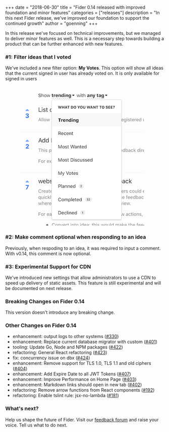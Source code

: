 +++
date = "2018-06-30"
title = "Fider 0.14 released with improved foundation and minor features"
categories = ["releases"]
description = "In this next Fider release, we've improved our foundation to support the continued growth"
author = "goenning"
+++

In this release we've focused on technical improvements, but we managed to deliver minor features as well. This is a necessary step towards building a product that can be further enhanced with new features. 

### #1: Filter ideas that I voted

We've included a new filter option: **My Votes**. This option will show all ideas that the current signed in user has already voted on. It is only available for signed in users

<figure>
  <img src="/images/blog/v0.14-filters.png" />
</figure>

### #2: Make comment optional when responding to an idea

Previously, when respoding to an idea, it was required to input a comment. With v0.14, this comment is now optional.

### #3: Experimental Support for CDN

We've introduced new settings that allow administrators to use a CDN to speed up delivery of static assets. This feature is still experimental and will be documented on next release.

### Breaking Changes on Fider 0.14

This version doesn't introduce any breaking change.

### Other Changes on Fider 0.14

- enhancement: output logs to other systems ([#330](https://github.com/getfider/fider/issues/330))
- enhancement: Replace current database migrator with custom ([#401](https://github.com/getfider/fider/issues/401))
- tooling: Update Go, Node and NPM packages ([#422](https://github.com/getfider/fider/issues/422))
- refactoring: General React refactoring ([#423](https://github.com/getfider/fider/issues/423))
- fix: concurrency issue on dbx ([#424](https://github.com/getfider/fider/issues/424)) 
- enhancement: Remove support for TLS 1.0, TLS 1.1 and old ciphers ([#404](https://github.com/getfider/fider/issues/404))
- enhancement: Add Expire Date to all JWT Tokens ([#407](https://github.com/getfider/fider/issues/407)) 
- enhancement: Improve Performance on Home Page ([#403](https://github.com/getfider/fider/issues/403)) 
- enhancement: Markdown links should open in new tab ([#402](https://github.com/getfider/fider/issues/402)) 
- refactoring: Remove arrow functions from React components ([#192](https://github.com/getfider/fider/issues/192)) 
- refactoring: Enable tslint rule: jsx-no-lambda ([#181](https://github.com/getfider/fider/issues/181)) 

### What's next?

Help us shape the future of Fider. Visit our [feedback forum](https://feedback.fider.io/) and raise your voice. Tell us what to do next.
